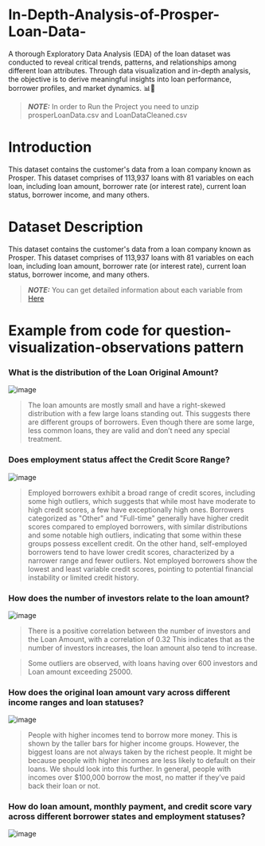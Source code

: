 # In-Depth-Analysis-of-Prosper-Loan-Data-
A thorough Exploratory Data Analysis (EDA) of the loan dataset was conducted to reveal critical trends, patterns, and relationships among different loan attributes. Through data visualization and in-depth analysis, the objective is to derive meaningful insights into loan performance, borrower profiles, and market dynamics. 📊🏦


> **_NOTE:_** In order to Run the Project you need to unzip prosperLoanData.csv and LoanDataCleaned.csv    

# Introduction
This dataset contains the customer's data from a loan company known as Prosper. This dataset comprises of 113,937 loans with 81 variables on each loan, including loan amount, borrower rate (or interest rate), current loan status, borrower income, and many others.

# Dataset Description
This dataset contains the customer's data from a loan company known as Prosper. This dataset comprises of 113,937 loans with 81 variables on each loan, including loan amount, borrower rate (or interest rate), current loan status, borrower income, and many others.
> **_NOTE:_** You can get detailed information about each variable from [Here](https://github.com/shantiNaser/In-Depth-Analysis-of-Prosper-Loan-Data/blob/main/Part_I_exploration_template.ipynb)


# Example from code for question-visualization-observations pattern

### What is the distribution of the Loan Original Amount?

![image](https://github.com/user-attachments/assets/070df578-0bee-4554-a6b4-d82dd9adbfc1)

> The loan amounts are mostly small and have a right-skewed distribution with a few large loans standing out. This suggests there are different groups of borrowers. Even though there are some large, less common loans, they are valid and don’t need any special treatment.


### Does employment status affect the Credit Score Range?

![image](https://github.com/user-attachments/assets/5266030e-27c8-48e8-ae4d-95b7944d6b57)

  > Employed borrowers exhibit a broad range of credit scores, including some high outliers, which suggests that while most have moderate to high credit scores, a few have exceptionally high ones. Borrowers categorized as "Other" and "Full-time" generally have higher credit scores compared to employed borrowers, with similar distributions and some notable high outliers, indicating that some within these groups possess excellent credit. On the other hand, self-employed borrowers tend to have lower credit scores, characterized by a narrower range and fewer outliers. Not employed borrowers show the lowest and least variable credit scores, pointing to potential financial instability or limited credit history.

  
### How does the number of investors relate to the loan amount?
![image](https://github.com/user-attachments/assets/07e8626f-1412-4e01-9e10-a099d0941609)

  > There is a positive correlation between the number of investors and the Loan Amount, with a correlation of 0.32 This indicates that as the number of investors increases, the loan amount also tend to increase.

  > Some outliers are observed, with loans having over 600 investors and Loan amount exceeding 25000.


### How does the original loan amount vary across different income ranges and loan statuses?

![image](https://github.com/user-attachments/assets/2483a151-8713-4f99-b070-f5fd725c1a9b)

  > People with higher incomes tend to borrow more money. This is shown by the taller bars for higher income groups. However, the biggest loans are not always taken by the richest people. It might be because people with higher incomes are less likely to default on their loans. We should look into this further. In general, people with incomes over $100,000 borrow the most, no matter if they’ve paid back their loan or not.

### How do loan amount, monthly payment, and credit score vary across different borrower states and employment statuses?

![image](https://github.com/user-attachments/assets/108a4d86-8845-46e5-89e8-f3292554ed82)




